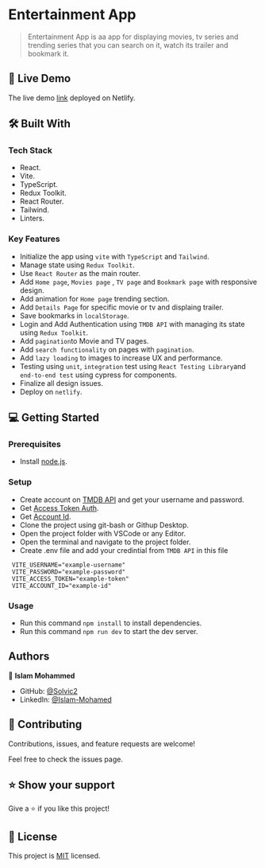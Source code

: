 
# Entertainment App

> Entertainment App is aa app for displaying movies, tv series and trending series that you can search on it, watch its trailer and bookmark it.


## 🚀 Live Demo

The live demo [link](https://entertainmentfeapp.netlify.app/) deployed on Netlify.


## 🛠 Built With

### Tech Stack

- React.
- Vite.
- TypeScript.
- Redux Toolkit.
- React Router.
- Tailwind.
- Linters.


### Key Features
- Initialize the app using `vite` with `TypeScript` and `Tailwind`.
- Manage state using `Redux Toolkit`.
- Use `React Router` as the main router.
- Add `Home page`, `Movies page` , `TV page` and `Bookmark page` with responsive design.
- Add animation for `Home page` trending section.
- Add `Details Page` for specific movie or tv and displaing trailer.
- Save bookmarks in `localStorage`.
- Login and Add Authentication using `TMDB API` with managing its state using `Redux Toolkit`.
- Add `pagination`to Movie and TV pages.
- Add `search functionality` on pages with `pagination`.
- Add `lazy loading` to images to increase UX and performance.
- Testing using `unit`, `integration` test using `React Testing Library`and `end-to-end test` using cypress for components.
- Finalize all design issues.
- Deploy on `netlify`.

## 💻 Getting Started

### Prerequisites

- Install [node.js](https://nodejs.org/en/).
  
### Setup

- Create account on [TMDB API](https://developer.themoviedb.org/docs/getting-started) and get your username and password.
- Get [Access Token Auth](https://developer.themoviedb.org/reference/intro/authentication).
- Get [Account Id](https://developer.themoviedb.org/reference/account-details).
- Clone the project using git-bash or Githup Desktop.
- Open the project folder with VSCode or any Editor.
- Open the terminal and navigate to the project folder.
- Create .env file and add your credintial from `TMDB API` in this file
 ```
  VITE_USERNAME="example-username"
  VITE_PASSWORD="example-password"
  VITE_ACCESS_TOKEN="example-token"
  VITE_ACCOUNT_ID="example-id"

  ```
  
### Usage

- Run this command `npm install` to install dependencies.
- Run this command `npm run dev` to start the dev server.


## Authors

👤 **Islam Mohammed**

- GitHub: [@Solvic2](https://github.com/Solvic2)
- LinkedIn: [@Islam-Mohamed](https://www.linkedin.com/in/islam-ahmadien-9690a9223/)

## 🤝 Contributing

Contributions, issues, and feature requests are welcome!

Feel free to check the issues page.

## ⭐️ Show your support

Give a ⭐️ if you like this project!

## 📝 License

This project is [MIT](./MIT.md) licensed.
